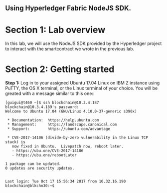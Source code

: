 ## Using Hyperledger Fabric NodeJS SDK.

Section 1: Lab overview
=======================

In this lab, we will use the NodeJS SDK provided by the Hyperledger project to interact with the smartcontract we wrote in the previous lab.

Section 2: Getting started
==========================

**Step 1:** Log in to your assigned Ubuntu 17.04 Linux on IBM Z instance using PuTTY, the OS X terminal, or the Linux terminal of your choice.
You will be greated with a message similar to this one::

    [guigui@t460 ~]$ ssh blockchain@10.3.4.187
    blockchain@10.3.4.189's password: 
    Welcome to Ubuntu 17.04 (GNU/Linux 4.10.0-37-generic s390x)

     * Documentation:  https://help.ubuntu.com
     * Management:     https://landscape.canonical.com
     * Support:        https://ubuntu.com/advantage

     * CVE-2017-14106 (divide-by-zero vulnerability in the Linux TCP stack) is
       now fixed in Ubuntu.  Livepatch now, reboot later.
       - https://ubu.one/CVE-2017-14106
       - https://ubu.one/rebootLater

    1 package can be updated.
    0 updates are security updates.


    Last login: Tue Oct 17 15:56:34 2017 from 10.32.16.190
    blockchain@blkchn30:~$ 

